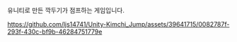 유니티로 만든 깍두기가 점프하는 게임입니다.

https://github.com/ljs14741/Unity-Kimchi_Jump/assets/39641715/0082787f-293f-430c-bf9b-46284751779e

